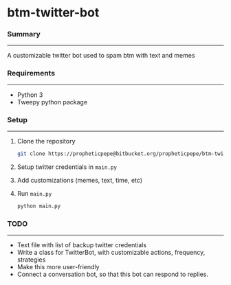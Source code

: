 # btm-twitter-bot

### Summary
---
A customizable twitter bot used to spam btm with text and memes

### Requirements
---
* Python 3
* Tweepy python package

### Setup
---
1) Clone the repository  
   ```bash
   git clone https://propheticpepe@bitbucket.org/propheticpepe/btm-twitter-bot.git
   ```

2) Setup twitter credentials in `main.py`  

3) Add customizations (memes, text, time, etc)  

4) Run `main.py`  
   ```bash
   python main.py
   ```

### TODO
---
* Text file with list of backup twitter credentials
* Write a class for TwitterBot, with customizable actions, frequency, strategies
* Make this more user-friendly
* Connect a conversation bot, so that this bot can respond to replies.
